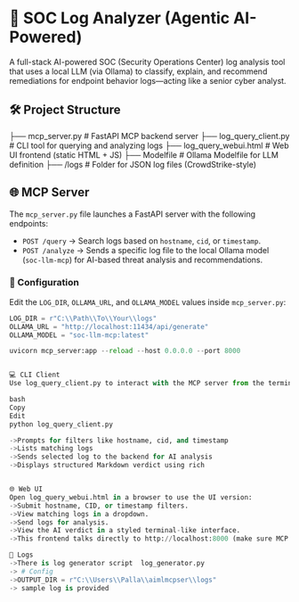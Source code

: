 # 🧠 SOC Log Analyzer (Agentic AI-Powered)

A full-stack AI-powered SOC (Security Operations Center) log analysis tool that uses a local LLM (via Ollama) to classify, explain, and recommend remediations for endpoint behavior logs—acting like a senior cyber analyst.

## 🛠️ Project Structure

├── mcp_server.py # FastAPI MCP backend server
├── log_query_client.py # CLI tool for querying and analyzing logs
├── log_query_webui.html # Web UI frontend (static HTML + JS)
├── Modelfile # Ollama Modelfile for LLM definition
├── /logs # Folder for JSON log files (CrowdStrike-style)

## 🌐 MCP Server

The `mcp_server.py` file launches a FastAPI server with the following endpoints:

- `POST /query` → Search logs based on `hostname`, `cid`, or `timestamp`.
- `POST /analyze` → Sends a specific log file to the local Ollama model (`soc-llm-mcp`) for AI-based threat analysis and recommendations.

### 🔧 Configuration

Edit the `LOG_DIR`, `OLLAMA_URL`, and `OLLAMA_MODEL` values inside `mcp_server.py`:

```python
LOG_DIR = r"C:\\Path\\To\\Your\\logs"
OLLAMA_URL = "http://localhost:11434/api/generate"
OLLAMA_MODEL = "soc-llm-mcp:latest"

uvicorn mcp_server:app --reload --host 0.0.0.0 --port 8000


💻 CLI Client
Use log_query_client.py to interact with the MCP server from the terminal.

bash
Copy
Edit
python log_query_client.py

->Prompts for filters like hostname, cid, and timestamp
->Lists matching logs
->Sends selected log to the backend for AI analysis
->Displays structured Markdown verdict using rich


🌐 Web UI
Open log_query_webui.html in a browser to use the UI version:
->Submit hostname, CID, or timestamp filters.
->View matching logs in a dropdown.
->Send logs for analysis.
->View the AI verdict in a styled terminal-like interface.
->This frontend talks directly to http://localhost:8000 (make sure MCP is running).

📁 Logs
->There is log generator script  log_generator.py
-> # Config 
->OUTPUT_DIR = r"C:\\Users\\Palla\\aimlmcpser\\logs"
-> sample log is provided
